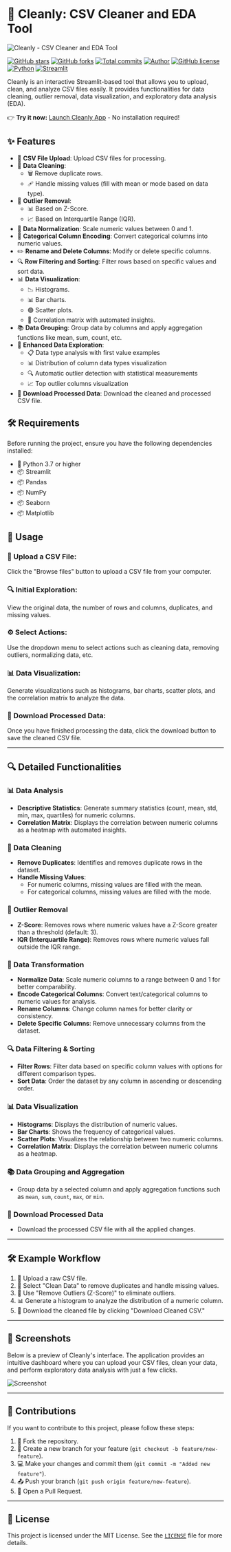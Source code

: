 # 🧹 Cleanly: CSV Cleaner and EDA Tool

![Cleanly - CSV Cleaner and EDA Tool](./images/portada.png)

[![GitHub stars](https://img.shields.io/github/stars/Jotis86/Cleanly)](https://github.com/Jotis86/Cleanly/stargazers)
[![GitHub forks](https://img.shields.io/github/forks/Jotis86/Cleanly)](https://github.com/Jotis86/Cleanly/network/members)
[![Total commits](https://img.shields.io/github/commit-activity/t/Jotis86/Cleanly?label=commits)](https://github.com/Jotis86/Cleanly/commits/main)
[![Author](https://img.shields.io/badge/Author-Jotis86-blue)](https://github.com/Jotis86)
[![GitHub license](https://img.shields.io/github/license/Jotis86/Cleanly)](https://github.com/Jotis86/Cleanly/blob/master/LICENSE)
[![Python](https://img.shields.io/badge/Python-3.7+-blue?logo=python&logoColor=white)](https://www.python.org/)
[![Streamlit](https://img.shields.io/badge/Streamlit-FF4B4B?logo=streamlit&logoColor=white)](https://streamlit.io/)


Cleanly is an interactive Streamlit-based tool that allows you to upload, clean, and analyze CSV files easily. It provides functionalities for data cleaning, outlier removal, data visualization, and exploratory data analysis (EDA).

👉 **Try it now:** [Launch Cleanly App](https://limpito.streamlit.app/) - No installation required!

## ✨ Features

- 📂 **CSV File Upload**: Upload CSV files for processing.
- 🧹 **Data Cleaning**:
  - 🗑️ Remove duplicate rows.
  - 🩹 Handle missing values (fill with mean or mode based on data type).
- 🚫 **Outlier Removal**:
  - 📊 Based on Z-Score.
  - 📈 Based on Interquartile Range (IQR).
- 📏 **Data Normalization**: Scale numeric values between 0 and 1.
- 🔢 **Categorical Column Encoding**: Convert categorical columns into numeric values.
- ✏️ **Rename and Delete Columns**: Modify or delete specific columns.
- 🔍 **Row Filtering and Sorting**: Filter rows based on specific values and sort data.
- 📊 **Data Visualization**:
  - 📉 Histograms.
  - 📊 Bar charts.
  - 🟢 Scatter plots.
  - 🔗 Correlation matrix with automated insights.
- 📚 **Data Grouping**: Group data by columns and apply aggregation functions like mean, sum, count, etc.
- 🔎 **Enhanced Data Exploration**:
  - 📋 Data type analysis with first value examples
  - 📊 Distribution of column data types visualization
  - 🔍 Automatic outlier detection with statistical measurements
  - 📈 Top outlier columns visualization
- 💾 **Download Processed Data**: Download the cleaned and processed CSV file.

## 🛠️ Requirements

Before running the project, ensure you have the following dependencies installed:

- 🐍 Python 3.7 or higher
- 📦 Streamlit
- 📦 Pandas
- 📦 NumPy
- 📦 Seaborn
- 📦 Matplotlib


## 📝 Usage

### 📂 Upload a CSV File:
Click the "Browse files" button to upload a CSV file from your computer.

### 🔍 Initial Exploration:
View the original data, the number of rows and columns, duplicates, and missing values.

### ⚙️ Select Actions:
Use the dropdown menu to select actions such as cleaning data, removing outliers, normalizing data, etc.

### 📊 Data Visualization:
Generate visualizations such as histograms, bar charts, scatter plots, and the correlation matrix to analyze the data.

### 💾 Download Processed Data:
Once you have finished processing the data, click the download button to save the cleaned CSV file.

---

## 🔍 Detailed Functionalities

### 📊 Data Analysis
- **Descriptive Statistics**: Generate summary statistics (count, mean, std, min, max, quartiles) for numeric columns.
- **Correlation Matrix**: Displays the correlation between numeric columns as a heatmap with automated insights.

### 🧹 Data Cleaning
- **Remove Duplicates**: Identifies and removes duplicate rows in the dataset.
- **Handle Missing Values**:
  - For numeric columns, missing values are filled with the mean.
  - For categorical columns, missing values are filled with the mode.

### 🚫 Outlier Removal
- **Z-Score**: Removes rows where numeric values have a Z-Score greater than a threshold (default: 3).
- **IQR (Interquartile Range)**: Removes rows where numeric values fall outside the IQR range.

### 🔄 Data Transformation
- **Normalize Data**: Scale numeric columns to a range between 0 and 1 for better comparability.
- **Encode Categorical Columns**: Convert text/categorical columns to numeric values for analysis.
- **Rename Columns**: Change column names for better clarity or consistency.
- **Delete Specific Columns**: Remove unnecessary columns from the dataset.

### 🔍 Data Filtering & Sorting
- **Filter Rows**: Filter data based on specific column values with options for different comparison types.
- **Sort Data**: Order the dataset by any column in ascending or descending order.

### 📊 Data Visualization
- **Histograms**: Displays the distribution of numeric values.
- **Bar Charts**: Shows the frequency of categorical values.
- **Scatter Plots**: Visualizes the relationship between two numeric columns.
- **Correlation Matrix**: Displays the correlation between numeric columns as a heatmap.

### 📚 Data Grouping and Aggregation
- Group data by a selected column and apply aggregation functions such as `mean`, `sum`, `count`, `max`, or `min`.

### 💾 Download Processed Data
- Download the processed CSV file with all the applied changes.

---

## 🛠️ Example Workflow

1. 📂 Upload a raw CSV file.
2. 🧹 Select "Clean Data" to remove duplicates and handle missing values.
3. 🚫 Use "Remove Outliers (Z-Score)" to eliminate outliers.
4. 📊 Generate a histogram to analyze the distribution of a numeric column.
5. 💾 Download the cleaned file by clicking "Download Cleaned CSV."

---

## 📸 Screenshots

Below is a preview of Cleanly's interface. The application provides an intuitive dashboard where you can upload your CSV files, clean your data, and perform exploratory data analysis with just a few clicks.

![Screenshot](./images/captura.png)

---

## 🤝 Contributions

If you want to contribute to this project, please follow these steps:

1. 🍴 Fork the repository.
2. 🌿 Create a new branch for your feature (`git checkout -b feature/new-feature`).
3. 💻 Make your changes and commit them (`git commit -m "Added new feature"`).
4. 📤 Push your branch (`git push origin feature/new-feature`).
5. 🔁 Open a Pull Request.

---

## 📜 License

This project is licensed under the MIT License. See the [`LICENSE`](./LICENSE) file for more details.